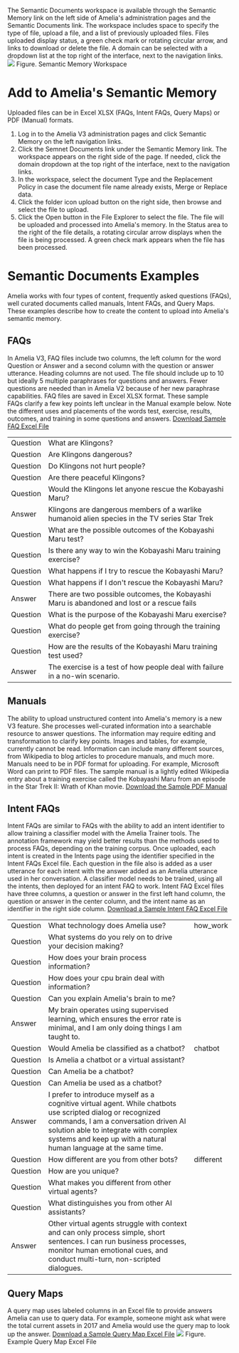 The Semantic Documents workspace is available through the Semantic Memory link on the left side of Amelia's administration pages and the Semantic Documents link. The workspace includes space to specify the type of file, upload a file, and a list of previously uploaded files. Files uploaded display status, a green check mark or rotating circular arrow, and links to download or delete the file. A domain can be selected with a dropdown list at the top right of the interface, next to the navigation links.
![](attachments/28476789/28476790.jpg)
Figure. Semantic Memory Workspace
# Add to Amelia's Semantic Memory
Uploaded files can be in Excel XLSX (FAQs, Intent FAQs, Query Maps) or PDF (Manual) formats.
1.  Log in to the Amelia V3 administration pages and click Semantic Memory on the left navigation links.
2.  Click the Semnet Documents link under the Semantic Memory link. The workspace appears on the right side of the page. If needed, click the domain dropdown at the top right of the interface, next to the navigation links.
3.  In the workspace, select the document Type and the Replacement Policy in case the document file name already exists, Merge or Replace data.
4.  Click the folder icon upload button on the right side, then browse and select the file to upload.
5.  Click the Open button in the File Explorer to select the file. The file will be uploaded and processed into Amelia's memory. In the Status area to the right of the file details, a rotating circular arrow displays when the file is being processed. A green check mark appears when the file has been processed.
# Semantic Documents Examples
Amelia works with four types of content, frequently asked questions (FAQs), well curated documents called manuals, Intent FAQs, and Query Maps. These examples describe how to create the content to upload into Amelia's semantic memory.
## FAQs
In Amelia V3, FAQ files include two columns, the left column for the word Question or Answer and a second column with the question or answer utterance. Heading columns are not used. The file should include up to 10 but ideally 5 multiple paraphrases for questions and answers. Fewer questions are needed than in Amelia V2 because of her new paraphrase capabilities. FAQ files are saved in Excel XLSX format.
These sample FAQs clarify a few key points left unclear in the Manual example below. Note the different uses and placements of the words test, exercise, results, outcomes, and training in some questions and answers.
[Download Sample FAQ Excel File](attachments/11939867/11939872.xlsx)

|  |  |
| ----|----|
| Question | What are Klingons? |
| Question | Are Klingons dangerous? |
| Question | Do Klingons not hurt people? |
| Question | Are there peaceful Klingons? |
| Question | Would the Klingons let anyone rescue the Kobayashi Maru? |
| Answer | Klingons are dangerous members of a warlike humanoid alien species in the TV series Star Trek |
| Question | What are the possible outcomes of the Kobayashi Maru test? |
| Question | Is there any way to win the Kobayashi Maru training exercise? |
| Question | What happens if I try to rescue the Kobayashi Maru? |
| Question | What happens if I don't rescue the Kobayashi Maru? |
| Answer | There are two possible outcomes, the Kobayashi Maru is abandoned and lost or a rescue fails |
| Question | What is the purpose of the Kobayashi Maru exercise? |
| Question | What do people get from going through the training exercise? |
| Question | How are the results of the Kobayashi Maru training test used? |
| Answer | The exercise is a test of how people deal with failure in a no-win scenario. |

## Manuals
The ability to upload unstructured content into Amelia's memory is a new V3 feature. She processes well-curated information into a searchable resource to answer questions. The information may require editing and transformation to clarify key points. Images and tables, for example, currently cannot be read. Information can include many different sources, from Wikipedia to blog articles to procedure manuals, and much more. Manuals need to be in PDF format for uploading. For example, Microsoft Word can print to PDF files.
The sample manual is a lightly edited Wikipedia entry about a training exercise called the Kobayashi Maru from an episode in the Star Trek II: Wrath of Khan movie.
[Download the Sample PDF Manual](attachments/11939867/11939871.pdf)
## Intent FAQs
Intent FAQs are similar to FAQs with the ability to add an intent identifier to allow training a classifier model with the Amelia Trainer tools. The annotation framework may yield better results than the methods used to process FAQs, depending on the training corpus.
Once uploaded, each intent is created in the Intents page using the identifier specified in the Intent FAQs Excel file. Each question in the file also is added as a user utterance for each intent with the answer added as an Amelia utterance used in her conversation. A classifier model needs to be trained, using all the intents, then deployed for an intent FAQ to work.
Intent FAQ Excel files have three columns, a question or answer in the first left hand column, the question or answer in the center column, and the intent name as an identifier in the right side column.
[Download a Sample Intent FAQ Excel File](attachments/11939867/11939877.xlsx)

|  |  |  |
| ----|----|----|
| Question | What technology does Amelia use? | how_work |
| Question | What systems do you rely on to drive your decision making? |  |
| Question | How does your brain process information? |  |
| Question | How does your cpu brain deal with information? |  |
| Question | Can you explain Amelia's brain to me? |  |
| Answer | My brain operates using supervised learning, which ensures the error rate is minimal, and I am only doing things I am taught to. |  |
| Question | Would Amelia be classified as a chatbot? | chatbot |
| Question | Is Amelia a chatbot or a virtual assistant? |  |
| Question | Can Amelia be a chatbot? |  |
| Question | Can Amelia be used as a chatbot? |  |
| Answer | I prefer to introduce myself as a cognitive virtual agent. While chatbots use scripted dialog or recognized commands, I am a conversation driven AI solution able to integrate with complex systems and keep up with a natural human language at the same time. |  |
| Question | How different are you from other bots? | different |
| Question | How are you unique? |  |
| Question | What makes you different from other virtual agents? |  |
| Question | What distinguishes you from other AI assistants? |  |
| Answer | Other virtual agents struggle with context and can only process simple, short sentences. I can run business processes, monitor human emotional cues, and conduct multi-turn, non-scripted dialogues. |  |

## Query Maps
A query map uses labeled columns in an Excel file to provide answers Amelia can use to query data. For example, someone might ask what were the total current assets in 2017 and Amelia would use the query map to look up the answer.
[Download a Sample Query Map Excel File](attachments/11939867/11939875.xlsx)
![](attachments/28476789/28476791.png)
Figure. Example Query Map Excel File
